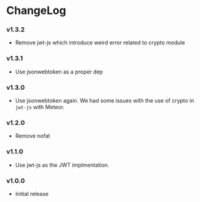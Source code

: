 # ChangeLog

### v1.3.2

* Remove jwt-js which introduce weird error related to crypto module

### v1.3.1

* Use jsonwebtoken as a proper dep

### v1.3.0

* Use jsonwebtoken again. We had some issues with the use of crypto in `jwt-js` with Meteor.

### v1.2.0

* Remove nofat

### v1.1.0

* Use jwt-js as the JWT implmentation.

### v1.0.0

* Initial release
